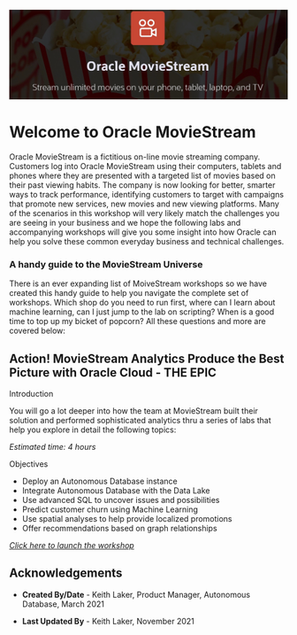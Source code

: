 ![Oracle MovieStream](images/3038282309.jpeg)

# Welcome to Oracle MovieStream

Oracle MovieStream is a fictitious on-line movie streaming company. Customers log into Oracle MovieStream using their computers, tablets and phones where they are presented with a targeted list of movies based on their past viewing habits. The company is now looking for better, smarter ways to track performance, identifying customers to target with campaigns that promote new services, new movies and new viewing platforms. Many of the scenarios in this workshop will very likely match the challenges you are seeing in your business and we hope the following labs and accompanying workshops will give you some insight into how Oracle can help you solve these common everyday business and technical challenges.

### A handy guide to the MovieStream Universe

There is an ever expanding list of MoiveStream workshops so we have created this handy guide to help you navigate the complete set of workshops. Which shop do you need to run first, where can I learn about machine learning, can I just jump to the lab on scripting? When is a good time to top up my bicket of popcorn? All these questions and more are covered below:

## Action! MovieStream Analytics Produce the Best Picture with Oracle Cloud - THE EPIC

Introduction

You will go a lot deeper into how the team at MovieStream built their solution and performed sophisticated analytics thru a series of labs that help you explore in detail the following topics:

_Estimated time: 4 hours_

Objectives

* Deploy an Autonomous Database instance
* Integrate Autonomous Database with the Data Lake
* Use advanced SQL to uncover issues and possibilities
* Predict customer churn using Machine Learning
* Use spatial analyses to help provide localized promotions
* Offer recommendations based on graph relationships


[_Click here to launch the workshop_](https://apexapps.oracle.com/pls/apex/dbpm/r/livelabs/view-workshop?wid=889)

## Acknowledgements

* **Created By/Date** - Keith Laker, Product Manager, Autonomous Database, March 2021

* **Last Updated By** - Keith Laker, November 2021